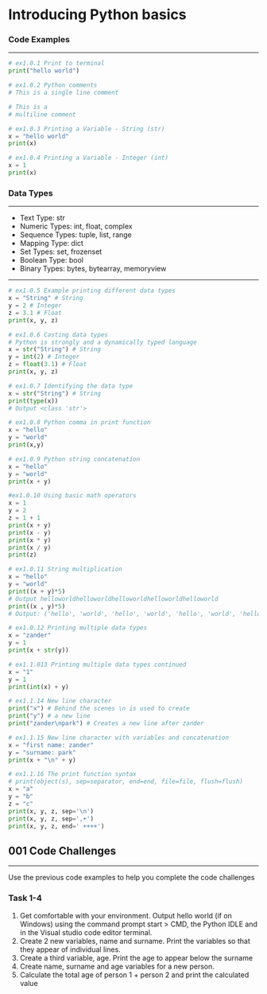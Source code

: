 # Introducing Python basics

### Code Examples
---
```python
# ex1.0.1 Print to terminal
print("hello world")
```
```python
# ex1.0.2 Python comments
# This is a single line comment

# This is a 
# multiline comment
```
```python
# ex1.0.3 Printing a Variable - String (str)
x = "hello world"
print(x)
```
```python
# ex1.0.4 Printing a Variable - Integer (int)
x = 1
print(x)
```
### Data Types
---
* Text Type:	str
* Numeric Types:	int, float, complex
* Sequence Types:	tuple, list, range
* Mapping Type:	dict
* Set Types:	set, frozenset
* Boolean Type:	bool
* Binary Types:	bytes, bytearray, memoryview
---

```python
# ex1.0.5 Example printing different data types
x = "String" # String
y = 2 # Integer
z = 3.1 # Float
print(x, y, z)
```
```Python
# ex1.0.6 Casting data types
# Python is strongly and a dynamically typed language
x = str("String") # String
y = int(2) # Integer
z = float(3.1) # Float
print(x, y, z)
```
```Python
# ex1.0.7 Identifying the data type
x = str("String") # String
print(type(x))
# Output <class 'str'>
```
```python
# ex1.0.8 Python comma in print function
x = "hello"
y = "world"
print(x,y)
```
```python
# ex1.0.9 Python string concatenation
x = "hello"
y = "world"
print(x + y)
```
```python
#ex1.0.10 Using basic math operators
x = 1
y = 2
z = 1 + 1
print(x + y)
print(x - y)
print(x * y)
print(x / y)
print(z)
```
```python
# ex1.0.11 String multiplication
x = "hello"
y = "world"
print((x + y)*5)
# Output helloworldhelloworldhelloworldhelloworldhelloworld
print((x , y)*5)
# Output: ('hello', 'world', 'hello', 'world', 'hello', 'world', 'hello', 'world', 'hello', 'world')
```
```python
# ex1.0.12 Printing multiple data types
x = "zander"
y = 1
print(x + str(y))
```
```python
# ex1.1.013 Printing multiple data types continued
x = "1"
y = 1
print(int(x) + y)
```
```python
# ex1.1.14 New line character
print("x") # Behind the scenes \n is used to create
print("y") # a new line
print("zander\npark") # Creates a new line after zander
```
```python
# ex1.1.15 New line character with variables and concatenation
x = "first name: zander"
y = "surname: park"
print(x + "\n" + y)
```
```python
# ex1.1.16 The print function syntax
# print(object(s), sep=separator, end=end, file=file, flush=flush)
x = "a"
y = "b"
z = "c"
print(x, y, z, sep='\n')
print(x, y, z, sep=',+')
print(x, y, z, end=' ++++')
```

## 001 Code Challenges
---
Use the previous code examples to help you complete the code challenges
### **Task 1-4**
1. Get comfortable with your environment. Output hello world (if on Windows) using the command prompt start > CMD, the Python IDLE and in the Visual studio code editor terminal.
2. Create 2 new variables, name and surname. Print the variables so that they appear of individual lines.
3. Create a third variable, age. Print the age to appear below the surname
4. Create name, surname and age variables for a new person.
5. Calculate the total age of person 1 + person 2 and print the calculated value
